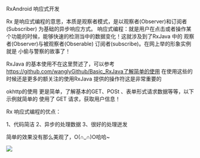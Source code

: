 RxAndroid 响应式开发


   Rx 是响应式编程的意思，本质是观察者模式，是以观察者(Observer)和订阅者(Subscriber)
   为基础的异步响应方式。
   响应式编程：就是用户在点击或者操作某个功能的时候，能够快速的检测当中的数据变化！这就涉及到了RxJava 中的 观察者(Observer)与被观察者(Obserable)
   订阅者(subscribe)。在网上举的形象实例就是 小偷与警察的故事了！
   
   RxJava 的基本使用不在这里赘述了，可以参考 https://github.com/wanglyGithub/Basic_RxJava了解简单的使用
   在使用这些的时候还是更多的额关注的使用RxJava 提供的操作符这是非常重要的
   
   okhttp的使用 更是简单，了解基本的GET、POSt 、表单形式请求数据等等，以下示例就简单的
   使用了 GET 请求，获取用户信息！
   
   
   
   Rx 响应式编程的优点：
   
   1、代码简洁
   2、异步的处理数据
   3、很好的处理迸发
   
简单的效果没有那么美观了，O(∩_∩)O哈哈~

![](https://github.com/wanglyGithub/RxJava_Okhttp3/commit/8561935ffc1a474658b1946abdcce92ae8e2dcbd)

